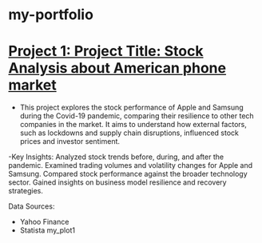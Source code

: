 # my-portfolio
# [Project 1: Project Title: Stock Analysis about American phone market](https://github.com/Jeniquef/stock-Analysis_t2)

- This project explores the stock performance of Apple and Samsung during the Covid-19 pandemic, comparing their resilience to other tech companies in the market. It aims to understand how external factors, such as lockdowns and supply chain disruptions, influenced stock prices and investor sentiment.

-Key Insights:
Analyzed stock trends before, during, and after the pandemic.
Examined trading volumes and volatility changes for Apple and Samsung.
Compared stock performance against the broader technology sector.
Gained insights on business model resilience and recovery strategies.

Data Sources:
- Yahoo Finance
- Statista my_plot1
